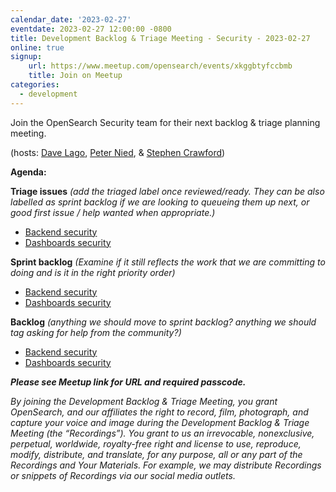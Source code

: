 ```yaml
---
calendar_date: '2023-02-27'
eventdate: 2023-02-27 12:00:00 -0800
title: Development Backlog & Triage Meeting - Security - 2023-02-27
online: true
signup:
    url: https://www.meetup.com/opensearch/events/xkggbtyfccbmb
    title: Join on Meetup
categories:
  - development
---
```


Join the OpenSearch Security team for their next backlog & triage planning meeting.

(hosts: [Dave Lago](https://github.com/davidlago), [Peter Nied](https://github.com/peternied), & [Stephen Crawford](https://github.com/scrawfor99))

**Agenda:**

**Triage issues** *(add the triaged label once reviewed/ready. They can be also labelled as sprint backlog if we are looking to queueing them up next, or good first issue / help wanted when appropriate.)*

* [Backend security](https://github.com/opensearch-project/security/issues?q=is%3Aopen+is%3Aissue+-label%3Atriaged+)
* [Dashboards security](https://github.com/opensearch-project/security-dashboards-plugin/issues?q=is%3Aopen+is%3Aissue+-label%3Atriaged+)

**Sprint backlog** *(Examine if it still reflects the work that we are committing to doing and is it in the right priority order)*

* [Backend security](https://github.com/opensearch-project/security/issues?q=is%3Aopen+is%3Aissue+label%3A%22sprint+backlog%22+)
* [Dashboards security](https://github.com/opensearch-project/security-dashboards-plugin/issues?q=is%3Aopen+is%3Aissue+label%3A%22sprint+backlog%22+)

**Backlog** *(anything we should move to sprint backlog? anything we should tag asking for help from the community?)*

* [Backend security](https://github.com/opensearch-project/security/issues?q=is%3Aopen+is%3Aissue+-label%3A%22sprint+backlog%22+-label%3A%22WIP%22+label%3A%22triaged%22+)
* [Dashboards security](https://github.com/opensearch-project/security-dashboards-plugin/issues?q=is%3Aopen+is%3Aissue+-label%3A%22sprint+backlog%22+-label%3A%22WIP%22+label%3A%22triaged%22)


***Please see Meetup link for URL and required passcode.***


*By joining the Development Backlog & Triage Meeting, you grant OpenSearch, and our affiliates the right to record, film, photograph, and capture your voice and image during the Development Backlog & Triage Meeting (the “Recordings”). You grant to us an irrevocable, nonexclusive, perpetual, worldwide, royalty-free right and license to use, reproduce, modify, distribute, and translate, for any purpose, all or any part of the Recordings and Your Materials. For example, we may distribute Recordings or snippets of Recordings via our social media outlets.*
